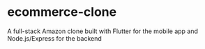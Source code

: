 # ecommerce-clone
A full-stack Amazon clone built with Flutter for the mobile app and Node.js/Express for the backend
